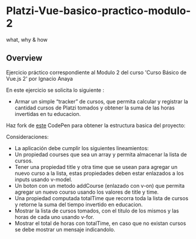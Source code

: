 # Platzi-Vue-basico-practico-modulo-2

what, why & how

## Overview

Ejercicio práctico correspondiente al Modulo 2 del curso 'Curso Básico de Vue.js 2' por Ignacio Anaya

En este ejercicio se solicita lo siguiente :

 - Armar un simple “tracker” de cursos, que permita calcular y registrar la cantidad cursos de Platzi tomados y obtener la suma de las horas invertidas en tu educacion.

Haz fork de [este](https://platzi.com/clases/1752-vuejs2/24527-ejercicios-de-practica/#:~:text=Haz%20fork%20de-,este,-CodePen%20para%20obtener) CodePen para obtener la estructura basica del proyecto:

Consideraciones:
- La aplicación debe cumplir los siguientes lineamientos:
- Un propiedad courses que sea un array y permita almacenar la lista de cursos.
- Tener una propiedad title y otra time que se usean para agregar un nuevo curso a la lista, estas propiedades deben estar enlazados a los inputs usando v-model.
- Un boton con un metodo addCourse (enlazado con v-on) que permita agregar un nuevo courso usando los valores de title y time.
- Una propiedad computada totalTime que recorra toda la lista de cursos y retorne la suma del tiempo invertido en educacion.
- Mostrar la lista de cursos tomados, con el titulo de los mismos y las horas de cada uno usando v-for.
- Mostrar el total de horas con totalTime, en caso que no existan cursos se debe mostrar un mensaje indicandolo.

